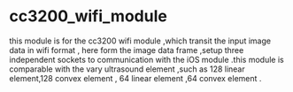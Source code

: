 # cc3200_wifi_module
this   module  is for the  cc3200 wifi module ,which  transit   the  input image data   in  wifi  format  , here  form  the  image data  frame ,setup   three  independent   sockets  to communication  with  the  iOS  module  .this  module  is  comparable  with    the vary   ultrasound element  ,such  as  128  linear  element,128 convex element ,  64 linear element ,64 convex  element . 
